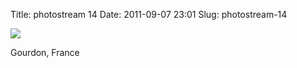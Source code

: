 Title: photostream 14
Date: 2011-09-07 23:01
Slug: photostream-14

[![](http://martinfowler.com/photos/14.jpg)](http://martinfowler.com/photos/14.html)

</p>

</p>

Gourdon, France

</p>

